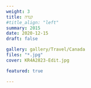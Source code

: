 ```yaml
---
weight: 3
title: קנדה
#title_align: "left"
summary: 2015 
date: 2020-12-15
draft: false

gallery: gallery/Travel/Canada
files: "*.jpg"
cover: KR4A2823-Edit.jpg

featured: true

---
```

